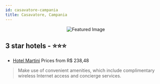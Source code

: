 ```yaml
---
id: casavatore-campania
title: Casavatore, Campania
---
```


<center><img src="https://i.travelapi.com/hotels/16000000/15260000/15254500/15254484/d501d068_z.jpg" alt="Featured Image" /></center>


##  3 star hotels - ⭐️⭐️⭐️

-    [Hotel Martini](https://us.hurb.com/hotels/casavatore/hotel-martini-JNP-JP510736?cmp=18055) Prices from R$ 238,48
   > Make use of convenient amenities, which include complimentary wireless Internet access and concierge services.
